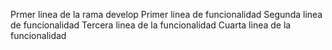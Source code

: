 Prmer linea de la rama develop
Primer linea de funcionalidad
Segunda linea de funcionalidad
Tercera linea de la funcionalidad
Cuarta linea de la funcionalidad